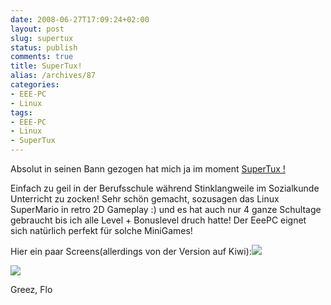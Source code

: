 ```yaml
---
date: 2008-06-27T17:09:24+02:00
layout: post
slug: supertux
status: publish
comments: true
title: SuperTux!
alias: /archives/87
categories:
- EEE-PC
- Linux
tags:
- EEE-PC
- Linux
- SuperTux
---
```


Absolut in seinen Bann gezogen hat mich ja im moment [SuperTux !
](http://supertux.lethargik.org/screenshots.html)

Einfach zu geil in der Berufsschule während Stinklangweile im Sozialkunde Unterricht zu zocken! Sehr schön gemacht, sozusagen das Linux SuperMario in retro 2D Gameplay :) und es hat auch nur 4 ganze Schultage gebraucht bis ich alle Level + Bonuslevel druch hatte! Der EeePC eignet sich natürlich perfekt für solche MiniGames!

Hier ein paar Screens(allerdings von der Version auf Kiwi):![](http://farm4.static.flickr.com/3285/2615606085_2307218602.jpg?v=0)

![](http://farm4.static.flickr.com/3274/2616433976_24049e58a2.jpg?v=0)

Greez, Flo
